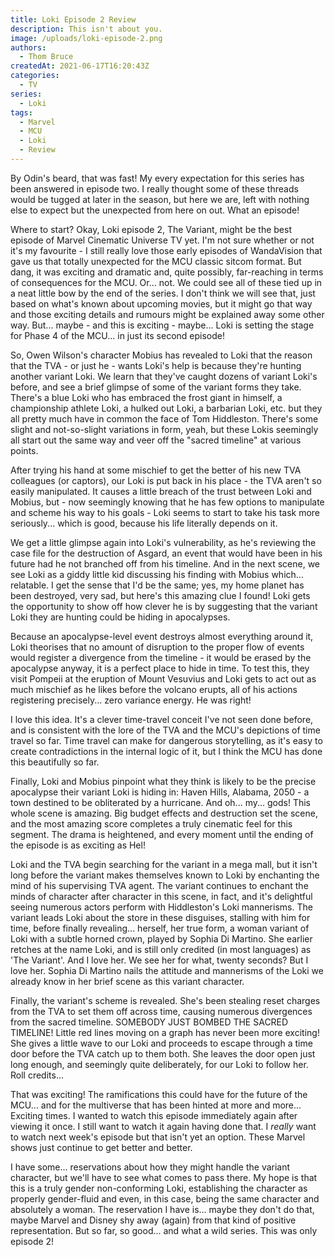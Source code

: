 ```yaml
---
title: Loki Episode 2 Review
description: This isn't about you.
image: /uploads/loki-episode-2.png
authors:
  - Thom Bruce
createdAt: 2021-06-17T16:20:43Z
categories:
  - TV
series:
  - Loki
tags:
  - Marvel
  - MCU
  - Loki
  - Review
---
```


By Odin's beard, that was fast! My every expectation for this series has been answered in episode two. I really thought some of these threads would be tugged at later in the season, but here we are, left with nothing else to expect but the unexpected from here on out. What an episode!

<spoiler-warning>
<template>
<ul>
<li>Spoilers for Loki Episode 2</li>
<li>Potential spoilers for the rest of the season</li>
</ul>
</template>
</spoiler-warning>

Where to start? Okay, Loki episode 2, The Variant, might be the best episode of Marvel Cinematic Universe TV yet. I'm not sure whether or not it's my favourite - I still really love those early episodes of WandaVision that gave us that totally unexpected for the MCU classic sitcom format. But dang, it was exciting and dramatic and, quite possibly, far-reaching in terms of consequences for the MCU. Or... not. We could see all of these tied up in a neat little bow by the end of the series. I don't think we will see that, just based on what's known about upcoming movies, but it might go that way and those exciting details and rumours might be explained away some other way. But... maybe - and this is exciting - maybe... Loki is setting the stage for Phase 4 of the MCU... in just its second episode!

So, Owen Wilson's character Mobius has revealed to Loki that the reason that the TVA - or just he - wants Loki's help is because they're hunting another variant Loki. We learn that they've caught dozens of variant Loki's before, and see a brief glimpse of some of the variant forms they take. There's a blue Loki who has embraced the frost giant in himself, a championship athlete Loki, a hulked out Loki, a barbarian Loki, etc. but they all pretty much have in common the face of Tom Hiddleston. There's some slight and not-so-slight variations in form, yeah, but these Lokis seemingly all start out the same way and veer off the "sacred timeline" at various points.

After trying his hand at some mischief to get the better of his new TVA colleagues (or captors), our Loki is put back in his place - the TVA aren't so easily manipulated. It causes a little breach of the trust between Loki and Mobius, but - now seemingly knowing that he has few options to manipulate and scheme his way to his goals - Loki seems to start to take his task more seriously... which is good, because his life literally depends on it.

<fountain-screenplay>
<template>
MOBIUS
Let me park you at this desk and don't be afraid to really lean into this work. Here's a good trick for you: Pretend your life depends on it. I'm gonna get a snack.
</template>
</fountain-screenplay>

We get a little glimpse again into Loki's vulnerability, as he's reviewing the case file for the destruction of Asgard, an event that would have been in his future had he not branched off from his timeline. And in the next scene, we see Loki as a giddy little kid discussing his finding with Mobius which... relatable. I get the sense that I'd be the same; yes, my home planet has been destroyed, very sad, but here's this amazing clue I found! Loki gets the opportunity to show off how clever he is by suggesting that the variant Loki they are hunting could be hiding in apocalypses.

Because an apocalypse-level event destroys almost everything around it, Loki theorises that no amount of disruption to the proper flow of events would register a divergence from the timeline - it would be erased by the apocalypse anyway, it is a perfect place to hide in time. To test this, they visit Pompeii at the eruption of Mount Vesuvius and Loki gets to act out as much mischief as he likes before the volcano erupts, all of his actions registering precisely... zero variance energy. He was right!

I love this idea. It's a clever time-travel conceit I've not seen done before, and is consistent with the lore of the TVA and the MCU's depictions of time travel so far. Time travel can make for dangerous storytelling, as it's easy to create contradictions in the internal logic of it, but I think the MCU has done this beautifully so far.

Finally, Loki and Mobius pinpoint what they think is likely to be the precise apocalypse their variant Loki is hiding in: Haven Hills, Alabama, 2050 - a town destined to be obliterated by a hurricane. And oh... my... gods! This whole scene is amazing. Big budget effects and destruction set the scene, and the most amazing score completes a truly cinematic feel for this segment. The drama is heightened, and every moment until the ending of the episode is as exciting as Hel!

Loki and the TVA begin searching for the variant in a mega mall, but it isn't long before the variant makes themselves known to Loki by enchanting the mind of his supervising TVA agent. The variant continues to enchant the minds of character after character in this scene, in fact, and it's delightful seeing numerous actors perform with Hiddleston's Loki mannerisms. The variant leads Loki about the store in these disguises, stalling with him for time, before finally revealing... herself, her true form, a woman variant of Loki with a subtle horned crown, played by Sophia Di Martino. She earlier retches at the name Loki, and is still only credited (in most languages) as 'The Variant'. And I love her. We see her for what, twenty seconds? But I love her. Sophia Di Martino nails the attitude and mannerisms of the Loki we already know in her brief scene as this variant character.

<fountain-screenplay>
<template>
THE VARIANT
This isn't about you.
</template>
</fountain-screenplay>

Finally, the variant's scheme is revealed. She's been stealing reset charges from the TVA to set them off across time, causing numerous divergences from the sacred timeline. SOMEBODY JUST BOMBED THE SACRED TIMELINE! Little red lines moving on a graph has never been more exciting! She gives a little wave to our Loki and proceeds to escape through a time door before the TVA catch up to them both. She leaves the door open just long enough, and seemingly quite deliberately, for our Loki to follow her. Roll credits...

That was exciting! The ramifications this could have for the future of the MCU... and for the multiverse that has been hinted at more and more... Exciting times. I wanted to watch this episode immediately again after viewing it once. I still want to watch it again having done that. I _really_ want to watch next week's episode but that isn't yet an option. These Marvel shows just continue to get better and better.

I have some... reservations about how they might handle the variant character, but we'll have to see what comes to pass there. My hope is that this is a truly gender non-conforming Loki, establishing the character as properly gender-fluid and even, in this case, being the same character and absolutely a woman. The reservation I have is... maybe they don't do that, maybe Marvel and Disney shy away (again) from that kind of positive representation. But so far, so good... and what a wild series. This was only episode 2!